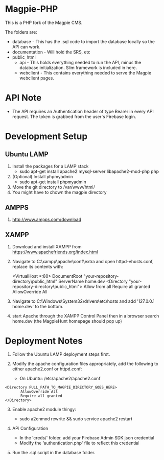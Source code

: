 # Magpie-PHP

This is a PHP fork of the Magpie CMS.

The folders are:

* database - This has the .sql code to import the database locally so the API can work.
* documentation - Will hold the SRS, etc
* public_html
    * api - This holds everything needed to run the API, minus the database initialization.  Slim framework is included in here.
    * webclient - This contains everything needed to serve the Magpie webclient pages.


# API Note

* The API requires an Authentication header of type Bearer in every API request.  The token is grabbed from the user's Firebase login.


# Development Setup

## Ubuntu LAMP

1. Install the packages for a LAMP stack
    * sudo apt-get install apache2 mysql-server libapache2-mod-php php
2. (Optional) Install phpmyadmin
    * sudo apt-get install phpmyadmin
3. Move the git directory to /var/www/html/
4. You might have to chown the magpie directory

## AMPPS

1. http://www.ampps.com/download

## XAMPP

1. Download and install XAMPP from https://www.apachefriends.org/index.html
2. Navigate to C:\xampp\apache\conf\extra and open httpd-vhosts.conf, replace its contents with:

    <VirtualHost *:80>
        DocumentRoot "your-repository-directory\public_html"
        ServerName home.dev
        <Directory "your-repository-directory\public_html">
            Allow from all
            Require all granted
            AllowOverride All
        </Directory>
    </VirtualHost>
    
3. Navigate to C:\Windows\System32\drivers\etc\hosts and add '127.0.0.1 home.dev' to the bottom.
4. start Apache through the XAMPP Control Panel then in a browser search home.dev (the MagpieHunt homepage should pop up)

# Deployment Notes

1. Follow the Ubuntu LAMP deployment steps first.

2. Modify the apache configuration files appropriately, add the following to either apache2.conf or httpd.conf:
    * On Ubuntu: /etc/apache2/apache2.conf
 ```
<Directory FULL_PATH_TO_MAGPIE_DIRECTORY_GOES_HERE>
        AllowOverride All
        Require all granted
</Directory>
```

3. Enable apache2 module thingy:
    * sudo a2enmod rewrite && sudo service apache2 restart

4. API Configuration
    * In the 'creds/' folder, add your Firebase Admin SDK json credential
    * Modify the 'authentication.php' file to reflect this credential

5. Run the .sql script in the database folder.

